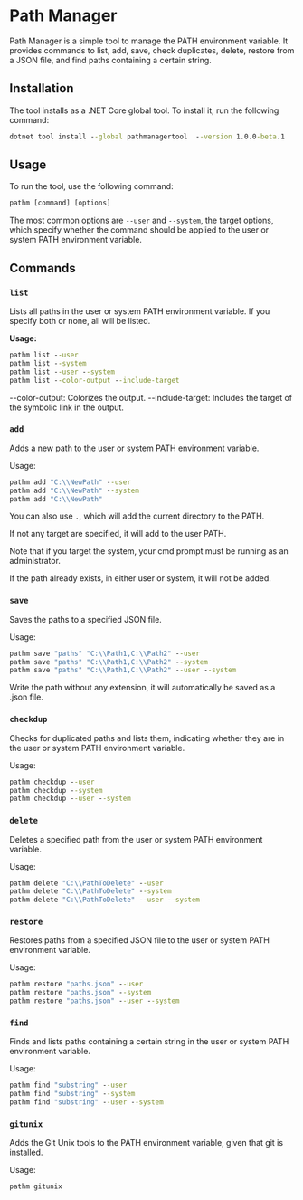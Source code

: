 ﻿# Path Manager

Path Manager is a simple tool to manage the PATH environment variable. 
It provides commands to list, add, save, check duplicates, delete, restore from a JSON file, and find paths containing a certain string.

## Installation

The tool installs as a .NET Core global tool. To install it, run the following command:

```cmd
dotnet tool install --global pathmanagertool  --version 1.0.0-beta.1
```

## Usage

To run the tool, use the following command:

```cmd
pathm [command] [options]
```

The most common options are `--user` and `--system`, the target options, which specify whether the command should be applied to the user or system PATH environment variable.

## Commands

### `list`
Lists all paths in the user or system PATH environment variable.
If you specify both or none, all will be listed.

**Usage:**
```cmd
pathm list --user
pathm list --system
pathm list --user --system
pathm list --color-output --include-target
```
--color-output: Colorizes the output.
--include-target: Includes the target of the symbolic link in the output.

### `add`
Adds a new path to the user or system PATH environment variable.

Usage:

```cmd
pathm add "C:\\NewPath" --user
pathm add "C:\\NewPath" --system
pathm add "C:\\NewPath"
```

You can also use `.`, which will add the current directory to the PATH.

If not any target are specified, it will add to the user PATH.

Note that if you target the system, your cmd prompt must be running as an administrator.

If the path already exists, in either user or system, it will not be added.

### `save`
Saves the paths to a specified JSON file.


Usage:

```cmd
pathm save "paths" "C:\\Path1,C:\\Path2" --user
pathm save "paths" "C:\\Path1,C:\\Path2" --system
pathm save "paths" "C:\\Path1,C:\\Path2" --user --system
```

Write the path without any extension, it will automatically be saved as a .json file.

### `checkdup`

Checks for duplicated paths and lists them, indicating whether they are in the user or system PATH environment variable.

Usage:

```cmd
pathm checkdup --user
pathm checkdup --system
pathm checkdup --user --system
```

### `delete`

Deletes a specified path from the user or system PATH environment variable.

Usage:

```cmd
pathm delete "C:\\PathToDelete" --user
pathm delete "C:\\PathToDelete" --system
pathm delete "C:\\PathToDelete" --user --system
```


### `restore`
Restores paths from a specified JSON file to the user or system PATH environment variable.

Usage:

```cmd
pathm restore "paths.json" --user
pathm restore "paths.json" --system
pathm restore "paths.json" --user --system
```

### `find`
Finds and lists paths containing a certain string in the user or system PATH environment variable.

Usage:

```cmd
pathm find "substring" --user
pathm find "substring" --system
pathm find "substring" --user --system
```

### `gitunix`

Adds the Git Unix tools to the PATH environment variable, given that git is installed.

Usage:

```cmd
pathm gitunix 
```
